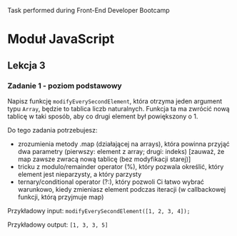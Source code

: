 Task performed during Front-End Developer Bootcamp

# Moduł JavaScript

## Lekcja 3

### Zadanie 1 - poziom podstawowy

Napisz funkcję `modifyEverySecondElement`, która otrzyma jeden argument typu `Array`, będzie to tablica liczb naturalnych. Funkcja ta ma zwrócić nową tablicę w taki sposób, aby co drugi element był powiększony o 1.

Do tego zadania potrzebujesz:

- zrozumienia metody .map (działającej na arrays), która powinna przyjąć dwa parametry (pierwszy: element z array; drugi: indeks) [zauważ, że map zawsze zwracą nową tablicę (bez modyfikacji starej)]
- tricku z modulo/remainder operator (%), który pozwala określić, który element jest nieparzysty, a który parzysty
- ternary/conditional operator (?:), który pozwoli Ci łatwo wybrać warunkowo, kiedy zmieniasz element podczas iteracji (w callbackowej funkcji, którą przyjmuje map)

Przykładowy input:
`modifyEverySecondElement([1, 2, 3, 4]);`

Przykładowy output:
`[1, 3, 3, 5]`
